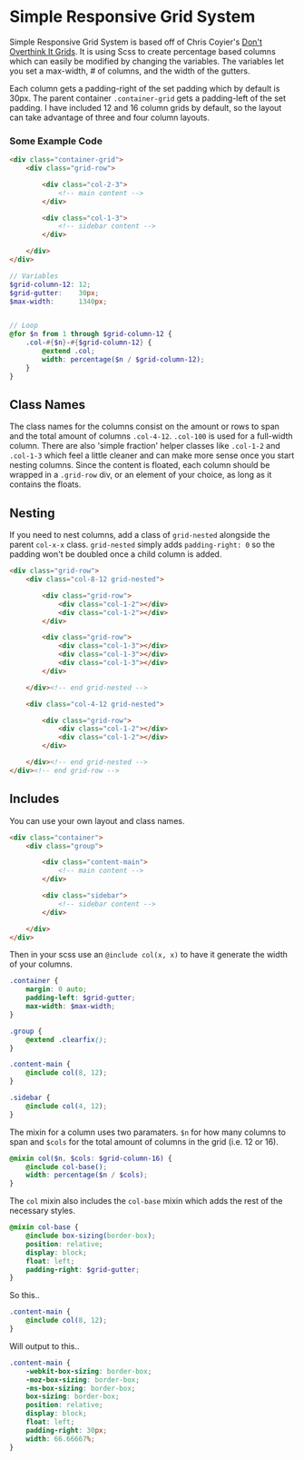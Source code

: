 # Simple Responsive Grid System

Simple Responsive Grid System is based off of Chris Coyier's [Don't Overthink It Grids](http://css-tricks.com/dont-overthink-it-grids/). It is using Scss to create percentage based columns which can easily be modified by changing the variables. The variables let you set a max-width, # of columns, and the width of the gutters.

Each column gets a padding-right of the set padding which by default is 30px. The parent container `.container-grid` gets a padding-left of the set padding. I have included 12 and 16 column grids by default, so the layout can take advantage of three and four column layouts.

### Some Example Code

```html
<div class="container-grid">
    <div class="grid-row">

        <div class="col-2-3">
            <!-- main content -->
        </div>

        <div class="col-1-3">
            <!-- sidebar content -->
        </div>

    </div>
</div>
```

```scss
// Variables
$grid-column-12: 12;
$grid-gutter:    30px;
$max-width:      1340px;


// Loop
@for $n from 1 through $grid-column-12 {
    .col-#{$n}-#{$grid-column-12} {
        @extend .col;
        width: percentage($n / $grid-column-12);
    }
}
```

## Class Names

The class names for the columns consist on the amount or rows to span and the total amount of columns `.col-4-12`. `.col-100` is used for a full-width column. There are also 'simple fraction' helper classes like `.col-1-2` and `.col-1-3` which feel a little cleaner and can make more sense once you start nesting columns. Since the content is floated, each column should be wrapped in a `.grid-row` div, or an element of your choice, as long as it contains the floats.

## Nesting

If you need to nest columns, add a class of `grid-nested` alongside the parent `col-x-x` class. `grid-nested` simply adds `padding-right: 0` so the padding won't be doubled once a child column is added.

```html
<div class="grid-row">
    <div class="col-8-12 grid-nested">

        <div class="grid-row">
            <div class="col-1-2"></div>
            <div class="col-1-2"></div>
        </div>

        <div class="grid-row">
            <div class="col-1-3"></div>
            <div class="col-1-3"></div>
            <div class="col-1-3"></div>
        </div>

    </div><!-- end grid-nested -->

    <div class="col-4-12 grid-nested">

        <div class="grid-row">
            <div class="col-1-2"></div>
            <div class="col-1-2"></div>
        </div>

    </div><!-- end grid-nested -->
</div><!-- end grid-row -->
```

## Includes

You can use your own layout and class names.

```html
<div class="container">
    <div class="group">

        <div class="content-main">
            <!-- main content -->
        </div>

        <div class="sidebar">
            <!-- sidebar content -->
        </div>

    </div>
</div>
```

Then in your scss use an `@include col(x, x)` to have it generate the width of your columns.

```scss
.container {
    margin: 0 auto;
    padding-left: $grid-gutter;
    max-width: $max-width;
}

.group {
    @extend .clearfix();
}

.content-main {
    @include col(8, 12);
}

.sidebar {
    @include col(4, 12);
}
```

The mixin for a column uses two paramaters. `$n` for how many columns to span and `$cols` for the total amount of columns in the grid (i.e. 12 or 16).

```scss
@mixin col($n, $cols: $grid-column-16) {
    @include col-base();
    width: percentage($n / $cols);
}
```

The `col` mixin also includes the `col-base` mixin which adds the rest of the necessary styles.

```scss
@mixin col-base {
    @include box-sizing(border-box);
    position: relative;
    display: block;
    float: left;
    padding-right: $grid-gutter;
}
```

So this..

```scss
.content-main {
    @include col(8, 12);
}
```

Will output to this..

```css
.content-main {
    -webkit-box-sizing: border-box;
    -moz-box-sizing: border-box;
    -ms-box-sizing: border-box;
    box-sizing: border-box;
    position: relative;
    display: block;
    float: left;
    padding-right: 30px;
    width: 66.66667%;
}
```
